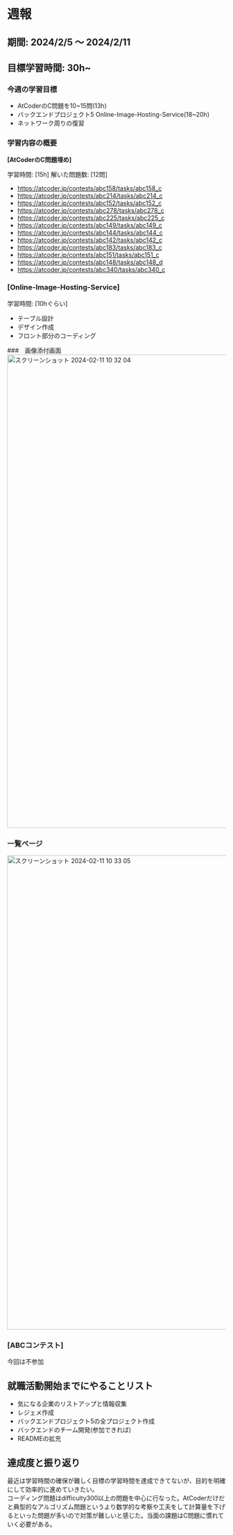 # 週報

## 期間: 2024/2/5 ～ 2024/2/11

## 目標学習時間: 30h~

### 今週の学習目標
- AtCoderのC問題を10~15問(13h)
- バックエンドプロジェクト5 Online-Image-Hosting-Service(18~20h)
- ネットワーク周りの復習
  
### 学習内容の概要
**[AtCoderのC問題埋め]**

学習時間: [15h]
解いた問題数: [12問]
- https://atcoder.jp/contests/abc158/tasks/abc158_c
- https://atcoder.jp/contests/abc214/tasks/abc214_c
- https://atcoder.jp/contests/abc152/tasks/abc152_c
- https://atcoder.jp/contests/abc278/tasks/abc278_c
- https://atcoder.jp/contests/abc225/tasks/abc225_c
- https://atcoder.jp/contests/abc149/tasks/abc149_c
- https://atcoder.jp/contests/abc144/tasks/abc144_c
- https://atcoder.jp/contests/abc142/tasks/abc142_c
- https://atcoder.jp/contests/abc183/tasks/abc183_c
- https://atcoder.jp/contests/abc151/tasks/abc151_c
- https://atcoder.jp/contests/abc148/tasks/abc148_d
- https://atcoder.jp/contests/abc340/tasks/abc340_c

### [Online-Image-Hosting-Service]

学習時間: [10hぐらい]
- テーブル設計
- デザイン作成
- フロント部分のコーディング

###　画像添付画面
<img width="1089" alt="スクリーンショット 2024-02-11 10 32 04" src="https://github.com/seiichikick0404/study-log/assets/69625901/e5d311fd-101e-4fcc-86f8-37caebd1d57d">


### 一覧ページ
<img width="1091" alt="スクリーンショット 2024-02-11 10 33 05" src="https://github.com/seiichikick0404/study-log/assets/69625901/1d0225f5-6ab1-482d-82ba-781307ca0910">


### [ABCコンテスト]
今回は不参加

## 就職活動開始までにやることリスト
- 気になる企業のリストアップと情報収集
- レジェメ作成
- バックエンドプロジェクト5の全プロジェクト作成
- バックエンドのチーム開発(参加できれば)
- READMEの拡充


## 達成度と振り返り
最近は学習時間の確保が難しく目標の学習時間を達成できてないが、目的を明確にして効率的に進めていきたい。</br>
コーディング問題はdifficulty300以上の問題を中心に行なった。AtCoderだけだと典型的なアルゴリズム問題というより数学的な考察や工夫をして計算量を下げるといった問題が多いので対策が難しいと感じた。当面の課題はC問題に慣れていく必要がある。</br>





